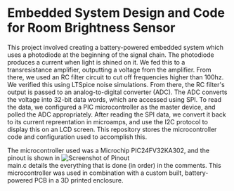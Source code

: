 # Embedded System Design and Code for Room Brightness Sensor
This project involved creating a battery-powered embedded system which uses a photodiode at the beginning of the signal chain. The photodiode produces a current when light is shined on it. We fed this to a transresistance amplifier, outputting a voltage from the amplifier. From there, we used an RC filter circuit to cut off frequencies higher than 100hz. We verified this using LTSpice noise simulations. From there, the RC filter's output is passed to an analog-to-digital converter (ADC). The ADC converts the voltage into 32-bit data words, which are accessed using SPI. To read the data, we configured a PIC microcontroller as the master device, and polled the ADC appropriately. After reading the SPI data, we convert it back to its current repreentation in microamps, and use the I2C protocol to display this on an LCD screen. This repository stores the microcontroller code and configuration used to accomplish this.


The microcontroller used was a Microchip PIC24FV32KA302, and the pinout is shown in ![Screenshot of Pinout](./pic24fv_pinout.PNG) <br />
main.c details the everything that is done (in order) in the comments. This microcontroller was used in combination with a custom built, battery-powered PCB in a 3D printed enclosure.

